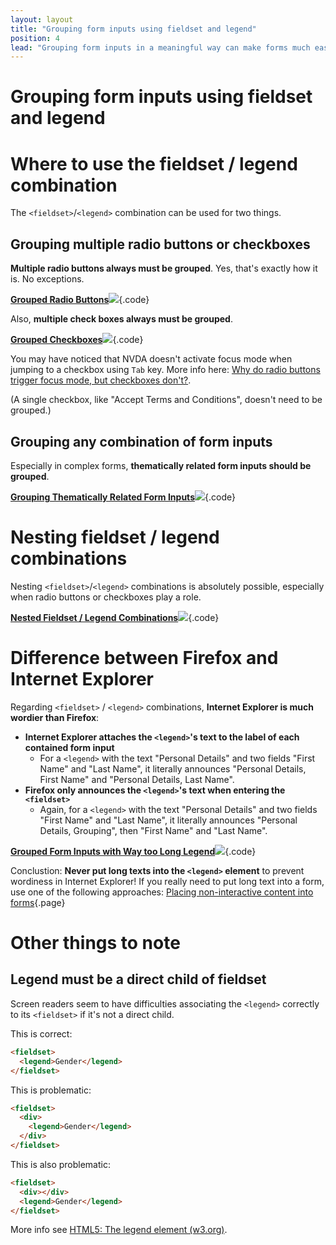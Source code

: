 ```yaml
---
layout: layout
title: "Grouping form inputs using fieldset and legend"
position: 4
lead: "Grouping form inputs in a meaningful way can make forms much easier to handle for everyone. Be sure to use the correct mechanism(s) for it!"
---
```


# Grouping form inputs using fieldset and legend

# Where to use the fieldset / legend combination

The `<fieldset>`/`<legend>` combination can be used for two things.

## Grouping multiple radio buttons or checkboxes

**Multiple radio buttons always must be grouped**. Yes, that's exactly how it is. No exceptions.

[**Grouped Radio Buttons**![](https://s3-us-west-2.amazonaws.com/i.cdpn.io/1279260.WEqVdR.small.42ecc2c1-e754-4794-89b9-786505d6a14e.png)](https://codepen.io/accessibility-developer-guide/pen/WEqVdR){.code}

Also, **multiple check boxes always must be grouped**.

[**Grouped Checkboxes**![](https://s3-us-west-2.amazonaws.com/i.cdpn.io/1279260.aygeqR.small.3ffd5ff3-8f4f-4be4-aaa5-8af164ffe541.png)](https://codepen.io/accessibility-developer-guide/pen/aygeqR){.code}

You may have noticed that NVDA doesn't activate focus mode when jumping to a checkbox using `Tab` key. More info here: [Why do radio buttons trigger focus mode, but checkboxes don't?](https://github.com/nvaccess/nvda/issues/7578).

(A single checkbox, like "Accept Terms and Conditions", doesn't need to be grouped.)

## Grouping any combination of form inputs

Especially in complex forms, **thematically related form inputs should be grouped**.

[**Grouping Thematically Related Form Inputs**![](https://s3-us-west-2.amazonaws.com/i.cdpn.io/1279260.gxNVjP.small.77657ba4-7acc-4a6b-b67b-d8b1226eafac.png)](https://codepen.io/accessibility-developer-guide/pen/gxNVjP){.code}

# Nesting fieldset / legend combinations

Nesting `<fieldset>`/`<legend>` combinations is absolutely possible, especially when radio buttons or checkboxes play a role.

[**Nested Fieldset / Legend Combinations**![](https://s3-us-west-2.amazonaws.com/i.cdpn.io/1279260.BdgXqL.small.726ce237-59c6-4f47-acd9-8e428b7d8f18.png)](https://codepen.io/accessibility-developer-guide/pen/BdgXqL){.code}

# Difference between Firefox and Internet Explorer

Regarding `<fieldset>` / `<legend>` combinations, **Internet Explorer is much wordier than Firefox**:

- **Internet Explorer attaches the `<legend>`'s text to the label of each contained form input**
    - For a `<legend>` with the text "Personal Details" and two fields "First Name" and "Last Name", it literally announces "Personal Details, First Name" and "Personal Details, Last Name".
- **Firefox only announces the `<legend>`'s text when entering the `<fieldset>`**
    - Again, for a `<legend>` with the text "Personal Details" and two fields "First Name" and "Last Name", it literally announces "Personal Details, Grouping", then "First Name" and "Last Name".

[**Grouped Form Inputs with Way too Long Legend**![](https://s3-us-west-2.amazonaws.com/i.cdpn.io/1279260.aygePP.small.549cb8f2-4bc8-47e4-9b7a-bb25882152b9.png)](https://codepen.io/accessibility-developer-guide/pen/aygePP){.code}

Conclustion: **Never put long texts into the `<legend>` element** to prevent wordiness in Internet Explorer! If you really need to put long text into a form, use one of the following approaches: [Placing non-interactive content into forms](/examples/forms/non-interactive-content-in-forms){.page}

# Other things to note

## Legend must be a direct child of fieldset

Screen readers seem to have difficulties associating the `<legend>` correctly to its `<fieldset>` if it's not a direct child.

This is correct:

```html
<fieldset>
  <legend>Gender</legend>
</fieldset>
```

This is problematic:

```html
<fieldset>
  <div>
    <legend>Gender</legend>
  </div>
</fieldset>
```

This is also problematic:

```html
<fieldset>
  <div></div>
  <legend>Gender</legend>
</fieldset>
```

More info see [HTML5: The legend element (w3.org)](http://www.w3.org/TR/html5/forms.html#the-legend-element).